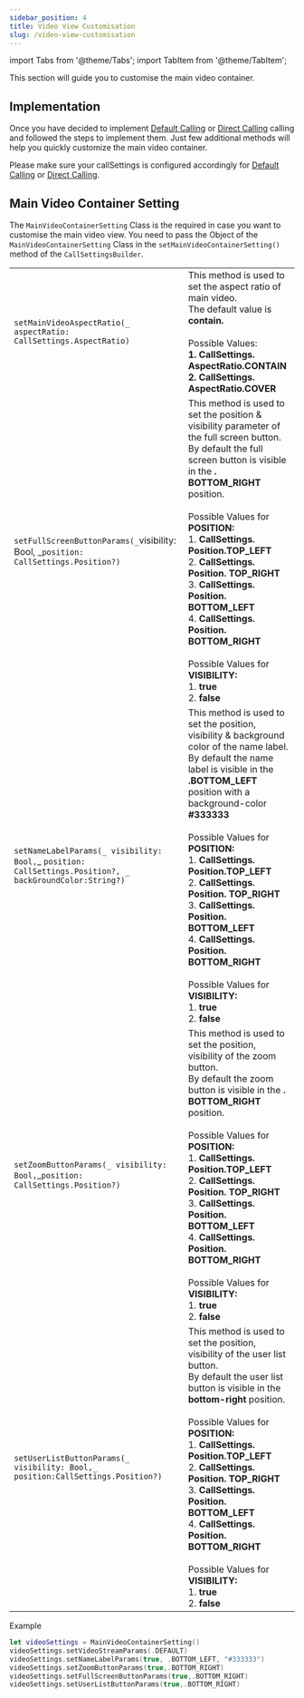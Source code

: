 ```yaml
---
sidebar_position: 4
title: Video View Customisation
slug: /video-view-customisation
---
```

import Tabs from '@theme/Tabs';
import TabItem from '@theme/TabItem';

This section will guide you to customise the main video container.

## Implementation

Once you have decided to implement [Default Calling](./default-calling) or [Direct Calling](./direct-calling) calling and followed the steps to implement them. Just few additional methods will help you quickly customize the main video container.

Please make sure your callSettings is configured accordingly for [Default Calling](./default-calling) or [Direct Calling](./direct-calling).

## Main Video Container Setting

The `MainVideoContainerSetting` Class is the required in case you want to customise the main video view. You need to pass the Object of the `MainVideoContainerSetting` Class in the `setMainVideoContainerSetting()` method of the `CallSettingsBuilder`.

|  |  | 
| ---- | ---- | 
| `setMainVideoAspectRatio(_ aspectRatio: CallSettings.AspectRatio)` | This method is used to set the aspect ratio of main video.<br/>The default value is **contain.**<br/><br/>Possible Values:<br/>**1. CallSettings.** **AspectRatio.CONTAIN**<br/>**2. CallSettings.** **AspectRatio.COVER** | 
| `setFullScreenButtonParams(_`visibility: Bool, _`position: CallSettings.Position?)` | This method is used to set the position & visibility parameter of the full screen button.<br/>By default the full screen button is visible in the **. BOTTOM_RIGHT** position.<br/><br/>Possible Values for **POSITION:**<br/>1. **CallSettings. Position.TOP_LEFT**<br/>2. **CallSettings.** **Position. TOP_RIGHT**<br/>3. **CallSettings.** **Position. BOTTOM_LEFT**<br/>4. **CallSettings.** **Position. BOTTOM_RIGHT**<br/><br/>Possible Values for **VISIBILITY:**<br/>1. **true**<br/>2. **false** | 
| `setNameLabelParams(_ visibility: Bool,`_ `position: CallSettings.Position?, _ backGroundColor:String?)` | This method is used to set the position, visibility & background color of the name label.<br/>By default the name label is visible in the **.BOTTOM_LEFT** position with a background-color **#333333**<br/><br/>Possible Values for **POSITION:**<br/>1. **CallSettings.** **Position.TOP_LEFT**<br/>2. **CallSettings.** **Position. TOP_RIGHT**<br/>3. **CallSettings.** **Position. BOTTOM_LEFT**<br/>4. **CallSettings.** **Position. BOTTOM_RIGHT**<br/><br/>Possible Values for **VISIBILITY:**<br/>1. **true**<br/>2. **false** | 
| `setZoomButtonParams(_ visibility: Bool,`_`position: CallSettings.Position?)` | This method is used to set the position, visibility of the zoom button.<br/>By default the zoom button is visible in the **. BOTTOM_RIGHT** position.<br/><br/>Possible Values for **POSITION:**<br/>1. **CallSettings.** **Position.TOP_LEFT**<br/>2. **CallSettings. Position. TOP_RIGHT**<br/>3. **CallSettings.** **Position. BOTTOM_LEFT**<br/>4. **CallSettings.** **Position. BOTTOM_RIGHT**<br/><br/>Possible Values for **VISIBILITY:**<br/>1. **true**<br/>2. **false** | 
| `setUserListButtonParams(_ visibility: Bool,_ position:CallSettings.Position?)` | This method is used to set the position, visibility of the user list button.<br/>By default the user list button is visible in the **bottom-right** position.<br/><br/>Possible Values for **POSITION:**<br/>1. **CallSettings.** **Position.TOP_LEFT**<br/>2. **CallSettings. Position. TOP_RIGHT**<br/>3. **CallSettings.** **Position. BOTTOM_LEFT**<br/>4. **CallSettings.** **Position. BOTTOM_RIGHT**<br/><br/>Possible Values for **VISIBILITY:**<br/>1. **true**<br/>2. **false** | 


Example

<Tabs>
<TabItem value="Swift" label="Swift">

```swift
let videoSettings = MainVideoContainerSetting()
videoSettings.setVideoStreamParams(.DEFAULT)
videoSettings.setNameLabelParams(true, .BOTTOM_LEFT, "#333333")
videoSettings.setZoomButtonParams(true,.BOTTOM_RIGHT)
videoSettings.setFullScreenButtonParams(true,.BOTTOM_RIGHT)     
videoSettings.setUserListButtonParams(true,.BOTTOM_RIGHT)
```
</TabItem>
</Tabs>

